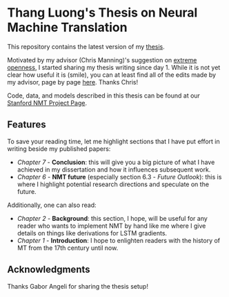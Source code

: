 Thang Luong's Thesis on Neural Machine Translation
====================================================================
This repository contains the latest version of my <a href="https://github.com/lmthang/thesis/blob/master/thesis.pdf">thesis</a>. 

Motivated by my advisor (Chris Manning)'s suggestion on <a href="https://speakerdeck.com/jakevdp/in-defense-of-extreme-openness">extreme openness</a>, I started sharing my thesis writing since day 1. While it is not yet clear how useful it is (smile), you can at least find all of the edits made by my advisor, page by page <a href="https://github.com/lmthang/thesis/issues">here</a>. Thanks Chris!

Code, data, and models described in this thesis can be found at our <a href="http://nlp.stanford.edu/projects/nmt/">Stanford NMT Project Page</a>.

## Features
To save your reading time, let me highlight sections that I have put effort in writing beside my published papers:
* <i>Chapter 7</i> - <b>Conclusion</b>: this will give you a big picture of what I have achieved in my dissertation and how it influences subsequent work.
* <i>Chapter 6</i> - <b>NMT future</b> (especially section 6.3 - <i>Future Outlook</i>): this is where I highlight potential research directions and speculate on the future.

Additionally, one can also read:
* <i>Chapter 2</i> - <b>Background</b>: this section, I hope, will be useful for any reader who wants to implement NMT by hand like me where I give details on things like derivations for LSTM gradients.
* <i>Chapter 1</i> - <b>Introduction</b>: I hope to enlighten readers with the history of MT from the 17th century until now.


## Acknowledgments
Thanks Gabor Angeli for sharing the thesis setup!
